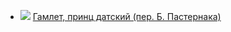 * ![](/books/prose_classic/Уильям%20Шекспир/Гамлет,%20принц%20датский%20(пер.%20Б.%20Пастернака).jpg) [Гамлет, принц датский (пер. Б. Пастернака)](/books/prose_classic/Уильям%20Шекспир/Гамлет,%20принц%20датский%20(пер.%20Б.%20Пастернака))